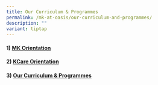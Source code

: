 ```yaml
---
title: Our Curriculum & Programmes
permalink: /mk-at-oasis/our-curriculum-and-programmes/
description: ""
variant: tiptap
---
```

<h4>1)&nbsp;<a href="https://drive.google.com/file/d/1rRA5fdtzqXV_HaJ7mehM3X1fZwYaLZYT/view?usp=sharing" rel="noopener noreferrer nofollow" target="_blank">MK Orientation</a></h4><h4>2)&nbsp;<a href="https://drive.google.com/file/d/1vQopKN3fNxlMq2LdFzh1bXQmArQ1IsTc/view?usp=sharing" rel="noopener noreferrer nofollow" target="_blank">KCare Orientation</a></h4><h4>3) <a href="/files/Our_Curriculum_and_Programmes.pdf" rel="noopener noreferrer nofollow" target="_blank">Our Curriculum &amp; Programmes</a></h4><p></p>